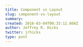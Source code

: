 ```yaml
---
title: Component vs Layout
slug: component-vs-layout
summary:
created: 2016-03-04T00:33:12.666Z
author: Jeffrey R. Hicks
twitter: jrhicks
type: post
---
```

